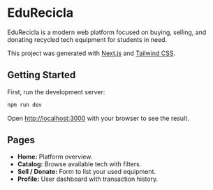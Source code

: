 # EduRecicla

EduRecicla is a modern web platform focused on buying, selling, and donating recycled tech equipment for students in need.

This project was generated with [Next.js](https://nextjs.org/) and [Tailwind CSS](https://tailwindcss.com/).

## Getting Started

First, run the development server:

```bash
npm run dev
```

Open [http://localhost:3000](http://localhost:3000) with your browser to see the result.

## Pages

- **Home:** Platform overview.
- **Catalog:** Browse available tech with filters.
- **Sell / Donate:** Form to list your used equipment.
- **Profile:** User dashboard with transaction history.
